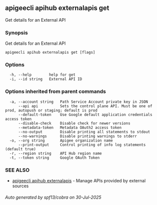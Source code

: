## apigeecli apihub externalapis get

Get details for an External API

### Synopsis

Get details for an External API

```
apigeecli apihub externalapis get [flags]
```

### Options

```
  -h, --help        help for get
  -i, --id string   External API ID
```

### Options inherited from parent commands

```
  -a, --account string   Path Service Account private key in JSON
      --api api          Sets the control plane API. Must be one of prod, autopush or staging; default is prod
      --default-token    Use Google default application credentials access token
      --disable-check    Disable check for newer versions
      --metadata-token   Metadata OAuth2 access token
      --no-output        Disable printing all statements to stdout
      --no-warnings      Disable printing warnings to stderr
  -o, --org string       Apigee organization name
      --print-output     Control printing of info log statements (default true)
  -r, --region string    API Hub region name
  -t, --token string     Google OAuth Token
```

### SEE ALSO

* [apigeecli apihub externalapis](apigeecli_apihub_externalapis.md)	 - Manage APIs provided by external sources

###### Auto generated by spf13/cobra on 30-Jul-2025
